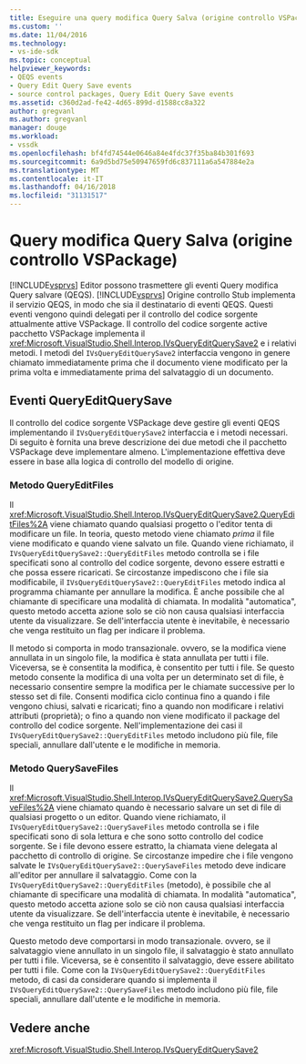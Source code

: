 ```yaml
---
title: Eseguire una query modifica Query Salva (origine controllo VSPackage) | Documenti Microsoft
ms.custom: ''
ms.date: 11/04/2016
ms.technology:
- vs-ide-sdk
ms.topic: conceptual
helpviewer_keywords:
- QEQS events
- Query Edit Query Save events
- source control packages, Query Edit Query Save events
ms.assetid: c360d2ad-fe42-4d65-899d-d1588cc8a322
author: gregvanl
ms.author: gregvanl
manager: douge
ms.workload:
- vssdk
ms.openlocfilehash: bf4fd74544e0646a84e4fdc37f35ba84b301f693
ms.sourcegitcommit: 6a9d5bd75e50947659fd6c837111a6a547884e2a
ms.translationtype: MT
ms.contentlocale: it-IT
ms.lasthandoff: 04/16/2018
ms.locfileid: "31131517"
---
```

# <a name="query-edit-query-save-source-control-vspackage"></a>Query modifica Query Salva (origine controllo VSPackage)
[!INCLUDE[vsprvs](../../code-quality/includes/vsprvs_md.md)] Editor possono trasmettere gli eventi Query modifica Query salvare (QEQS). [!INCLUDE[vsprvs](../../code-quality/includes/vsprvs_md.md)] Origine controllo Stub implementa il servizio QEQS, in modo che sia il destinatario di eventi QEQS. Questi eventi vengono quindi delegati per il controllo del codice sorgente attualmente attive VSPackage. Il controllo del codice sorgente active pacchetto VSPackage implementa il <xref:Microsoft.VisualStudio.Shell.Interop.IVsQueryEditQuerySave2> e i relativi metodi. I metodi del `IVsQueryEditQuerySave2` interfaccia vengono in genere chiamato immediatamente prima che il documento viene modificato per la prima volta e immediatamente prima del salvataggio di un documento.  
  
## <a name="queryeditquerysave-events"></a>Eventi QueryEditQuerySave  
 Il controllo del codice sorgente VSPackage deve gestire gli eventi QEQS implementando il `IVsQueryEditQuerySave2` interfaccia e i metodi necessari. Di seguito è fornita una breve descrizione dei due metodi che il pacchetto VSPackage deve implementare almeno. L'implementazione effettiva deve essere in base alla logica di controllo del modello di origine.  
  
### <a name="queryeditfiles-method"></a>Metodo QueryEditFiles  
 Il <xref:Microsoft.VisualStudio.Shell.Interop.IVsQueryEditQuerySave2.QueryEditFiles%2A> viene chiamato quando qualsiasi progetto o l'editor tenta di modificare un file. In teoria, questo metodo viene chiamato *prima* il file viene modificato e quando viene salvato un file. Quando viene richiamato, il `IVsQueryEditQuerySave2::QueryEditFiles` metodo controlla se i file specificati sono al controllo del codice sorgente, devono essere estratti e che possa essere ricaricati. Se circostanze impediscono che i file sia modificabile, il `IVsQueryEditQuerySave2::QueryEditFiles` metodo indica al programma chiamante per annullare la modifica. È anche possibile che al chiamante di specificare una modalità di chiamata. In modalità "automatica", questo metodo accetta azione solo se ciò non causa qualsiasi interfaccia utente da visualizzare. Se dell'interfaccia utente è inevitabile, è necessario che venga restituito un flag per indicare il problema.  
  
 Il metodo si comporta in modo transazionale. ovvero, se la modifica viene annullata in un singolo file, la modifica è stata annullata per tutti i file. Viceversa, se è consentita la modifica, è consentito per tutti i file. Se questo metodo consente la modifica di una volta per un determinato set di file, è necessario consentire sempre la modifica per le chiamate successive per lo stesso set di file. Consenti modifica ciclo continua fino a quando i file vengono chiusi, salvati e ricaricati; fino a quando non modificare i relativi attributi (proprietà); o fino a quando non viene modificato il package del controllo del codice sorgente. Nell'implementazione dei casi il `IVsQueryEditQuerySave2::QueryEditFiles` metodo includono più file, file speciali, annullare dall'utente e le modifiche in memoria.  
  
### <a name="querysavefiles-method"></a>Metodo QuerySaveFiles  
 Il <xref:Microsoft.VisualStudio.Shell.Interop.IVsQueryEditQuerySave2.QuerySaveFiles%2A> viene chiamato quando è necessario salvare un set di file di qualsiasi progetto o un editor. Quando viene richiamato, il `IVsQueryEditQuerySave2::QuerySaveFiles` metodo controlla se i file specificati sono di sola lettura e che sono sotto controllo del codice sorgente. Se i file devono essere estratto, la chiamata viene delegata al pacchetto di controllo di origine. Se circostanze impedire che i file vengono salvate le `IVsQueryEditQuerySave2::QuerySaveFiles` metodo deve indicare all'editor per annullare il salvataggio. Come con la `IVsQueryEditQuerySave2::QueryEditFiles` (metodo), è possibile che al chiamante di specificare una modalità di chiamata. In modalità "automatica", questo metodo accetta azione solo se ciò non causa qualsiasi interfaccia utente da visualizzare. Se dell'interfaccia utente è inevitabile, è necessario che venga restituito un flag per indicare il problema.  
  
 Questo metodo deve comportarsi in modo transazionale. ovvero, se il salvataggio viene annullato in un singolo file, il salvataggio è stato annullato per tutti i file. Viceversa, se è consentito il salvataggio, deve essere abilitato per tutti i file. Come con la `IVsQueryEditQuerySave2::QueryEditFiles` metodo, di casi da considerare quando si implementa il `IVsQueryEditQuerySave2::QuerySaveFiles` metodo includono più file, file speciali, annullare dall'utente e le modifiche in memoria.  
  
## <a name="see-also"></a>Vedere anche  
 <xref:Microsoft.VisualStudio.Shell.Interop.IVsQueryEditQuerySave2>